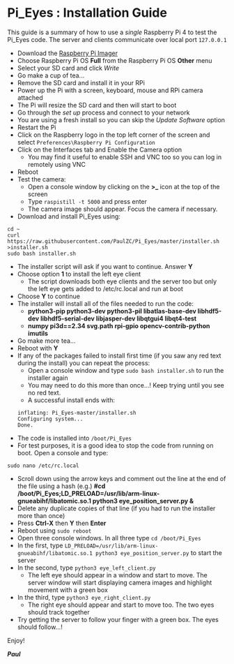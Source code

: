 # Pi_Eyes : Installation Guide

This guide is a summary of how to use a _single_ Raspberry Pi 4 to test the Pi_Eyes code.
The server and clients communicate over local port ```127.0.0.1```

- Download the [Raspberry Pi Imager](https://www.raspberrypi.org/downloads/)
- Choose Raspberry Pi OS **Full** from the Raspberry Pi OS **Other** menu
- Select your SD card and click _Write_
- Go make a cup of tea...
- Remove the SD card and install it in your RPi
- Power up the Pi with a screen, keyboard, mouse and RPi camera attached
- The Pi will resize the SD card and then will start to boot
- Go through the _set up_ process and connect to your network
- You are using a fresh install so you can skip the _Update Software_ option
- Restart the Pi
- Click on the Raspberry logo in the top left corner of the screen and select ```Preferences\Raspberry Pi Configuration```
- Click on the Interfaces tab and Enable the Camera option
  - You may find it useful to enable SSH and VNC too so you can log in remotely using VNC
- Reboot
- Test the camera:
  - Open a console window by clicking on the **>_** icon at the top of the screen
  - Type ```raspistill -t 5000``` and press enter
  - The camera image should appear. Focus the camera if necessary.
- Download and install Pi_Eyes using:
```
cd ~
curl https://raw.githubusercontent.com/PaulZC/Pi_Eyes/master/installer.sh >installer.sh
sudo bash installer.sh
```
- The installer script will ask if you want to continue. Answer **Y**
- Choose option **1** to install the left eye client
  - The script downloads both eye clients and the server too but only the left eye gets added to /etc/rc.local and run at boot
- Choose **Y** to continue
- The installer will install all of the files needed to run the code:
  - **python3-pip python3-dev python3-pil libatlas-base-dev libhdf5-dev libhdf5-serial-dev libjasper-dev libqtgui4 libqt4-test**
  - **numpy pi3d==2.34 svg.path rpi-gpio opencv-contrib-python imutils**
- Go make more tea...
- Reboot with **Y**
- If any of the packages failed to install first time (if you saw any red text during the install) you can repeat the process:
  - Open a console window and type ```sudo bash installer.sh``` to run the installer again
  - You may need to do this more than once...! Keep trying until you see no red text.
  - A successful install ends with:
  ```
  inflating: Pi_Eyes-master/installer.sh
  Configuring system...
  Done.
  ```
- The code is installed into ```/boot/Pi_Eyes```
- For test purposes, it is a good idea to stop the code from running on boot. Open a console and type:
```
sudo nano /etc/rc.local
```
  - Scroll down using the arrow keys and comment out the line at the end of the file using a hash (e.g.) **#cd /boot/Pi_Eyes;LD_PRELOAD=/usr/lib/arm-linux-gnueabihf/libatomic.so.1 python3 eye_position_server.py &**
  - Delete any duplicate copies of that line (if you had to run the installer more than once)
  - Press **Ctrl-X** then **Y** then **Enter**
- Reboot using ```sudo reboot```
- Open three console windows. In all three type ```cd /boot/Pi_Eyes```
- In the first, type ```LD_PRELOAD=/usr/lib/arm-linux-gnueabihf/libatomic.so.1 python3 eye_position_server.py``` to start the server
- In the second, type ```python3 eye_left_client.py```
  - The left eye should appear in a window and start to move. The server window will start displaying camera images and highlight movement with a green box
- In the third, type ```python3 eye_right_client.py```
  - The right eye should appear and start to move too. The two eyes should track together
- Try getting the server to follow your finger with a green box. The eyes should follow...!

Enjoy!

_**Paul**_
